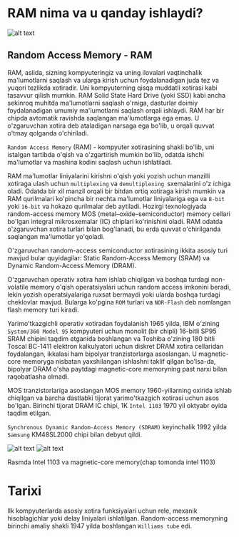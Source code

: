 # RAM nima va u qanday ishlaydi?

![alt text](https://www.eetasia.com/wp-content/uploads/sites/2/2022/02/shutterstock_1740754502.jpg?w=580&h=387&crop=1)

## Random Access Memory - RAM

RAM, aslida, sizning kompyuteringiz va uning ilovalari vaqtinchalik ma'lumotlarni saqlash va ularga kirish uchun foydalanadigan juda tez va yuqori tezlikda xotiradir. Uni kompyuterning qisqa muddatli xotirasi kabi tasavvur qilish mumkin. RAM Solid State Hard Drive (yoki SSD) kabi ancha sekinroq muhitda ma'lumotlarni saqlash o'rniga, dasturlar doimiy foydalanadigan umumiy ma'lumotlarni saqlash orqali ishlaydi. RAM har bir chipda avtomatik ravishda saqlangan ma'lumotlarga ega emas. U o'zgaruvchan xotira deb ataladigan narsaga ega bo'lib, u orqali quvvat o'tmay qolganda o'chiriladi.

`Random Access Memory` (RAM) - kompyuter xotirasining shakli bo'lib, uni istalgan tartibda o'qish va o'zgartirish mumkin bo'lib, odatda ishchi ma'lumotlar va mashina kodini saqlash uchun ishlatiladi.

RAM ma'lumotlar liniyalarini kirishni o'qish yoki yozish uchun manzilli xotiraga ulash uchun `multiplexing` va `demultiplexing `sxemalarini o'z ichiga oladi. Odatda bir xil manzil orqali bir bitdan ortiq xotiraga kirish mumkin va RAM qurilmalari ko'pincha bir nechta ma'lumotlar liniyalariga ega va `8-bit` yoki `16-bit` va hokazo qurilmalar deb aytiladi.
Hozirgi texnologiyada  random-access memory MOS (metal–oxide–semiconductor) memory cellari bo'lgan integral mikrosxemalar (IC) chiplari ko'rinishini oladi. RAM odatda o'zgaruvchan xotira turlari bilan bog'lanadi, bu erda quvvat o'chirilganda saqlangan ma'lumotlar yo'qoladi.

O'zgaruvchan random-access semiconductor xotirasining ikkita asosiy turi mavjud bular quyidagilar: Static Random-Access Memory (SRAM) va Dynamic Random-Access Memory (DRAM).

O'zgaruvchan operativ xotira ham ishlab chiqilgan va boshqa turdagi non-volatile memory o'qish operatsiyalari uchun random access imkonini beradi, lekin yozish operatsiyalariga ruxsat bermaydi yoki ularda boshqa turdagi cheklovlar mavjud. Bularga ko'pgina `ROM` turlari va `NOR-Flash` deb nomlangan flash memory turi kiradi.

Yarimo'tkazgichli operativ xotiradan foydalanish 1965 yilda, IBM o'zining `System/360 Model 95` kompyuteri uchun monolit (bir chipli) 16-bitli SP95 SRAM chipini taqdim etganida boshlangan va Toshiba o'zining 180 bitli Toscal BC-1411 elektron kalkulyatori uchun diskret DRAM xotira cellaridan foydalangan, ikkalasi ham bipolyar tranzistorlarga asoslangan.
U magnetic-core memoryga nisbatan yaxshilangan ishlashni taklif qilgan bo'lsa-da, bipolyar DRAM o'sha paytdagi magnetic-core memoryning past narxi bilan raqobatlasha olmadi.

MOS tranzistorlariga asoslangan MOS memory 1960-yillarning oxirida ishlab chiqilgan va barcha dastlabki tijorat yarimo'tkazgich xotirasi uchun asos bo'lgan. Birinchi tijorat DRAM IC chipi, 1K `Intel 1103` 1970 yil oktyabr oyida taqdim etilgan.

`Synchronous Dynamic Random-Access Memory (SDRAM)` keyinchalik 1992 yilda `Samsung` KM48SL2000 chipi bilan debyut qildi.

![alt text](https://upload.wikimedia.org/wikipedia/commons/thumb/5/59/Intel_C1103.jpg/220px-Intel_C1103.jpg)
![alt text](https://upload.wikimedia.org/wikipedia/commons/thumb/d/da/KL_CoreMemory.jpg/480px-KL_CoreMemory.jpg)

Rasmda Intel 1103 va magnetic-core memory(chap tomonda intel 1103)

# Tarixi

Ilk kompyuterlarda asosiy xotira funksiyalari uchun rele, mexanik hisoblagichlar yoki delay liniyalari ishlatilgan.
Random-access memoryning birinchi amaliy shakli 1947 yilda boshlangan `Williams tube` edi.